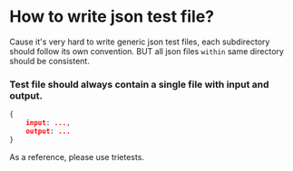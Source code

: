 # How to write json test file?

Cause it's very hard to write generic json test files, each subdirectory should follow its own
convention. BUT all json files `within` same directory should be consistent.

### Test file should always contain a single file with input and output.

```json
{
	input: ...,
	output: ...
}
```

As a reference, please use trietests.
